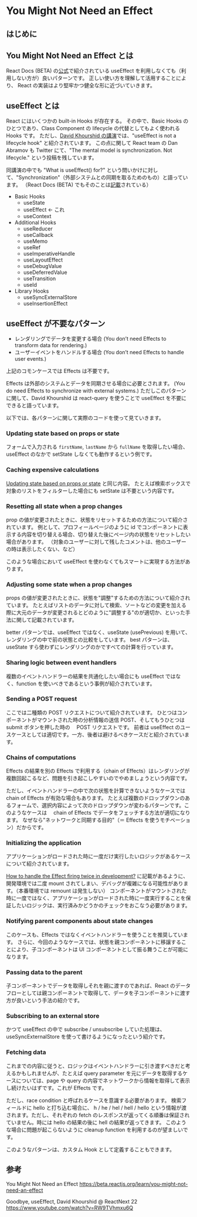 # You Might Not Need an Effect

## はじめに

## You Might Not Need an Effect とは

React Docs (BETA) の[公式](https://beta.reactjs.org/)で紹介されている useEffect を利用しなくても（利用しない方が）良いパターンです。
正しい使い方を理解して活用することにより、 React の実装はより堅牢かつ健全な形に近づいていきます。

## useEffect とは

React にはいくつかの built-in Hooks が存在する。
その中で、Basic Hooks のひとつであり、Class Component の lifecycle の代替としてもよく使われる Hooks です。
ただし、[David Khourshid の講演](https://www.youtube.com/watch?v=RW9TVhmxu6Q)では、"useEffect is not a lifecycle hook" と紹介されています。
この点に関して React team の Dan Abramov も Twitter にて、"The mental model is synchronization. Not lifecycle." という投稿を残しています。

同講演の中でも "What is useEffect() for?" という問いかけに対して、"Synchronization"（外部システムとの同期を取るためのもの）と語っています。
（React Docs (BETA) でもそのことは[記載](https://beta.reactjs.org/learn/synchronizing-with-effects)されている）

- Basic Hooks
  - useState
  - useEffect ← これ
  - useContext
- Additional Hooks
  - useReducer
  - useCallback
  - useMemo
  - useRef
  - useImperativeHandle
  - useLayoutEffect
  - useDebugValue
  - useDeferredValue
  - useTransition
  - useId
- Library Hooks
  - useSyncExternalStore
  - useInsertionEffect

## useEffect が不要なパターン

- レンダリングでデータを変更する場合 (You don’t need Effects to transform data for rendering.)
- ユーザーイベントをハンドルする場合 (You don’t need Effects to handle user events.)

上記のコモンケースでは Effects は不要です。

Effects は外部のシステムとデータを同期させる場合に必要とされます。 (You do need Effects to synchronize with external systems.)
ただしこのパターンに関して、David Khourshid は react-query を使うことで useEffect を不要にできると語っています。

以下では、各パターンに関して実際のコードを使って見ていきます。

### Updating state based on props or state

フォームで入力される `firstName`, `lastName` から `fullName` を取得したい場合、useEffect のなかで setState しなくても動作するという例です。

### Caching expensive calculations

[Updating state based on props or state](#updating-state-based-on-props-or-state) と同じ内容。
たとえば検索ボックスで対象のリストをフィルターした場合にも setState は不要という内容です。

### Resetting all state when a prop changes

prop の値が変更されたときに、状態をリセットするための方法について紹介されています。
例として、プロフィールページのように id でコンポーネントに表示する内容を切り替える場合、切り替えた後にページ内の状態をリセットしたい場合があります。
（対象のユーザーに対して残したコメントは、他のユーザーの時は表示したくない、など）

このような場合において useEffect を使わなくてもスマートに実現する方法があります。

### Adjusting some state when a prop changes

props の値が変更されたときに、状態を"調整"するための方法について紹介されています。
たとえばリストのデータに対して検索、ソートなどの変更を加える際に大元のデータが変更されるとどのように"調整する"のが適切か、といった手法に関して記載されています。

better パターンでは、useEffect ではなく、useState (usePrevious) を用いて、レンダリングの中で前の状態との比較をしています。
best パターンは、useState すら使わずにレンダリングのかですべての計算を行っています。

### Sharing logic between event handlers

複数のイベントハンドラーの結果を共通化したい場合にも useEffect ではなく、function を使いべきであるという事例が紹介されています。

### Sending a POST request

ここでは二種類の POST リクエストについて紹介されています。
ひとつはコンポーネントがマウントされた時の分析情報の送信 POST、そしてもうひとつは submit ボタンを押した時の　 POST リクエストです。
前者は useEffect のユースケースとしては適切です。一方、後者は避けるべきケースだと紹介されています。

### Chains of computations

Effects の結果を別の Effects で利用する（chain of Effects）はレンダリングが複数回起こるなど、問題を引き起こしやすいのでやめましょうという内容です。

ただし、イベントハンドラーの中で次の状態を計算できないようなケースでは chain of Effects が有効な場合もあります。
たとえば複数のドロップダウンのあるフォームで、選択内容によって次のドロップダウンが変わるパターンです。このようなケースは　 chain of Effects でデータをフェッチする方法が適切になります。
なぜなら"ネットワークと同期する目的"（＝ Effects を使うモチベーション）だからです。

### Initializing the application

アプリケーションがロードされた時に一度だけ実行したいロジックがあるケースについて紹介されています。

[How to handle the Effect firing twice in development?](https://beta.reactjs.org/learn/synchronizing-with-effects#how-to-handle-the-effect-firing-twice-in-development) に記載があるように、開発環境では二度 mount されてしまい、デバッグが複雑になる可能性があります。（本番環境では remount は発生しない）
コンポーネントがマウントされた時に一度ではなく、アプリケーションがロードされた時に一度実行することを保証したいロジックは、実行済みかどうかのチェックをおこなう必要があります。

### Notifying parent components about state changes

このケースも、Effects ではなくイベントハンドラーを使うことを推奨しています。
さらに、今回のようなケースでは、状態を親コンポーネントに移譲することにより、子コンポーネントは UI コンポーネントとして振る舞うことが可能になります。

### Passing data to the parent

子コンポーネントでデータを取得しそれを親に渡すのであれば、React のデータフローとしては親コンポーネントで取得して、データを子コンポーネントに渡す方が良いという手法の紹介です。

### Subscribing to an external store

かつて useEffect の中で subscribe / unsubscribe していた処理は、 useSyncExternalStore を使って書けるようになったという紹介です。

### Fetching data

これまでの内容に従うと、ロジックはイベントハンドラーに引き渡すべきだと考えるかもしれませんが、たとえば query parameter を元にデータを取得するケースについては、page や query の内容でネットワークから情報を取得して表示し続けたいはずです。これが Effects です。

ただし、race condition と呼ばれるケースを意識する必要があります。
検索フィールドに hello と打ち込む場合に、 h / he / hel / hell / hello という情報が渡されます。ただし、それぞれの fetch のレスポンスが返ってくる順番は保証されていません。時には hello の結果の後に hell の結果が返ってきます。
このような場合に問題が起こらないように cleanup function を利用するのが望ましいです。

このようなパターンは、カスタム Hook として定義することもできます。

## 参考

You Might Not Need an Effect
https://beta.reactjs.org/learn/you-might-not-need-an-effect

Goodbye, useEffect, David Khourshid @ ReactNext 22
https://www.youtube.com/watch?v=RW9TVhmxu6Q
